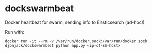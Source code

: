 # dockswarmbeat
Docker heartbeat for swarm, sending info to Elasticsearch (ad-hoc!)

Run with:
```
docker run -it --rm -v /var/run/docker.sock:/var/run/docker.sock djbnjack/dockswarmbeat python app.py <ip-of-ES-host>
```
